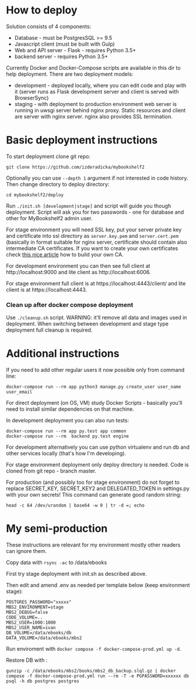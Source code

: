 How to deploy
=============

Solution consists of 4 components:
- Database - must be PostgresSQL >= 9.5
- Javascript client (must be built with Gulp)
- Web and API server -  Flask - requires Python 3.5+
- backend server - requires Python 3.5+

Currently Docker and Docker-Compose scripts are available in this dir to help deployment.
There are two deployment models:
- development - deployed locally, where you can edit code and play with it (server runs as Flask development server and client is served with BrowserSync)
- staging - with deployment to production environment web server is running in uwsgi server behind nginx proxy. Static resources and client are server with nginx server. nginx also provides SSL termination.

Basic deployment instructions
=============================

To start deployment clone git repo:
```shell
git clone https://github.com/izderadicka/mybookshelf2
```
Optionally you can use `--depth 1` argument if not interested in code history.
Then change directory to deploy directory:
```
cd mybookshelf2/deploy
```
Run `./init.sh [development|stage]` and script will guide you though deployment. Script will ask you for two passwords - one for database and other for MyBookshelf2 admin user.

For stage environment you will need SSL key, put your server private key and certificate into ssl directory as `server.key.pem` and `server.cert.pem` (basically in format suitable for nginx server, certificate should contain also intermediate CA certificates. If you want to create your own certificates check [this nice article](https://jamielinux.com/docs/openssl-certificate-authority/index.html) how to build your own CA.

For development environment you can then see full client at http://localhost:9000 and lite client as http://localhost:6006.

For stage environment full client is at https://localhost:4443/client/ and lite client is at https://localhost:4443.

### Clean up after docker compose deployment

Use `./cleanup.sh` script.  WARNING: it'll remove all data and images used in deployment. When switching between development and stage type deployment full cleanup is required.


Additional instructions
======================

If you need to  add other regular users it now possible only from command line:
```shell
docker-compose run --rm app python3 manage.py create_user user_name user_email
```

For direct deployment (on OS, VM) study Docker Scripts - basically you'll need to install similar dependencies on that machine.


In development deployment you can also run tests:
```
docker-compose run --rm app py.test app common
docker-compose run --rm  backend py.test engine
```
 
 For development alternatively  you can use python virtualenv and run db and other services locally (that's how I'm developing).

 For stage environment deployment only deploy directory is needed.  Code is cloned from git repo - branch master.
 
 For production (and possibly too for stage environment) do not forget to replace SECRET_KEY, SECRET_KEY2 and DELEGATED_TOKEN
 in settings.py with your own secrets!
 This command can generate good random string:
 ```
 head -c 64 /dev/urandom | base64 -w 0 | tr -d =; echo
 ```

 My semi-production
 ==================

 These instructions are relevant for my environment mostly other readers can ignore them.

 Copy data with `rsync -ac`  to /data/ebooks

 First try stage deployment with init.sh as described above. 
 
 Then edit and amend .env as needed per template below (keep environment stage):

 ```
POSTGRES_PASSWORD="xxxxx"
MBS2_ENVIRONMENT=stage
MBS2_DEBUG=false
CODE_VOLUME=..
MBS2_USER=1000:1000
MBS2_USER_NAME=ivan
DB_VOLUME=/data/ebooks/db
DATA_VOLUME=/data/ebooks/mbs2
 ```

 Run enviroment with `docker compose -f docker-compose-prod.yml up -d`.

 Restore DB with :

 ```
 gunzip -c /data/ebooks/mbs2/books/mbs2_db_backup.slql.gz | docker compose -f docker-compose-prod.yml run --rm -T -e PGPASSWORD=xxxxxx db psql -h db postgres postgres
 ```
